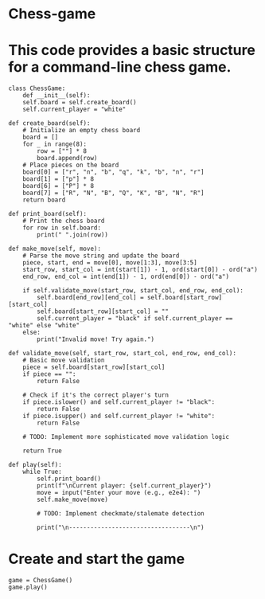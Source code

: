 # Chess-game
# This code provides a basic structure for a command-line chess game. 

    class ChessGame:
        def __init__(self):
        self.board = self.create_board()
        self.current_player = "white"

    def create_board(self):
        # Initialize an empty chess board
        board = []
        for _ in range(8):
            row = [""] * 8
            board.append(row)
        # Place pieces on the board
        board[0] = ["r", "n", "b", "q", "k", "b", "n", "r"]
        board[1] = ["p"] * 8
        board[6] = ["P"] * 8
        board[7] = ["R", "N", "B", "Q", "K", "B", "N", "R"]
        return board

    def print_board(self):
        # Print the chess board
        for row in self.board:
            print(" ".join(row))

    def make_move(self, move):
        # Parse the move string and update the board
        piece, start, end = move[0], move[1:3], move[3:5]
        start_row, start_col = int(start[1]) - 1, ord(start[0]) - ord("a")
        end_row, end_col = int(end[1]) - 1, ord(end[0]) - ord("a")

        if self.validate_move(start_row, start_col, end_row, end_col):
            self.board[end_row][end_col] = self.board[start_row][start_col]
            self.board[start_row][start_col] = ""
            self.current_player = "black" if self.current_player == "white" else "white"
        else:
            print("Invalid move! Try again.")

    def validate_move(self, start_row, start_col, end_row, end_col):
        # Basic move validation
        piece = self.board[start_row][start_col]
        if piece == "":
            return False

        # Check if it's the correct player's turn
        if piece.islower() and self.current_player != "black":
            return False
        if piece.isupper() and self.current_player != "white":
            return False

        # TODO: Implement more sophisticated move validation logic

        return True

    def play(self):
        while True:
            self.print_board()
            print(f"\nCurrent player: {self.current_player}")
            move = input("Enter your move (e.g., e2e4): ")
            self.make_move(move)

            # TODO: Implement checkmate/stalemate detection

            print("\n----------------------------------\n")

# Create and start the game

    game = ChessGame()
    game.play()

